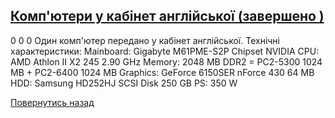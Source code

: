 ## [Комп&#39;ютери у кабінет англійської (завершено )](/info/for-grads/компютери-у-кабінет-англійської/)
0
0
0
Один комп'ютер передано у кабінет англійської.
Технічні характеристики:
Mainboard: Gigabyte M61PME-S2P Chipset NVIDIA
CPU: AMD Athlon II X2 245 2.90 GHz
Memory: 2048 MB DDR2 = PC2-5300 1024 MB + PC2-6400 1024 MB
Graphics: GeForce 6150SER nForce 430 64 MB
HDD: Samsung HD252HJ SCSI Disk 250 GB
PS: 350 W
<!-- <form action="/%D0%B4%D0%BB%D1%8F-%D0%B2%D0%B8%D0%BF%D1%83%D1%81%D0%BA%D0%BD%D0%B8%D0%BA%D1%96%D0%B2/%D0%BA%D0%BE%D0%BC%D0%BF%D1%8E%D1%82%D0%B5%D1%80%D0%B8-%D1%83-%D0%BA%D0%B0%D0%B1%D1%96%D0%BD%D0%B5%D1%82-%D0%B0%D0%BD%D0%B3%D0%BB%D1%96%D0%B9%D1%81%D1%8C%D0%BA%D0%BE%D1%97" class="donateform" enctype="multipart/form-data" method="post"><input id="Email" name="Email" placeholder="email@domain.com" type="email" value="" /><input id="Name" name="Name" placeholder="Вася Пупкін" type="text" value="" /><input type="number" id="Amount" name="Amount" placeholder="100 UAH" />
<input type="hidden" id="ProjectId" name="ProjectId" value="1188" />
<input type="hidden" id="Subscribe" name="Subscribe" value="fasle" />
<input type="submit" value="Зробити внесок" />
<input name='ufprt' type='hidden' value='96D06F7C369124ED8EF5D0EBD0AD76D9BA22326A636A35D18428471C471497356F36805B30F83F1013ABBF6EE7CB71CA76093629C7545F074EABA77549F7194C83F96018F9AA9D901D4597246F462738F63F91414DE9604FE49F093394DCE2690BAB01B091D49259E957724EF4198595ED0E43D9A164EBE785A8A16DFB91D7536216AB84508593ECB4575312F8C79F09' /></form> -->

[Повернутись назад](/info/for-grads/)

